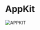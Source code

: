 # AppKit
![APPKIT](https://user-images.githubusercontent.com/105944007/182649554-d600b1bf-8075-401b-8148-10b32f054447.png)
